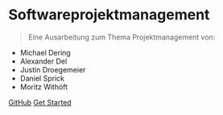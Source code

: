 # Softwareprojektmanagement

> Eine Ausarbeitung zum Thema Projektmanagement von:

- Michael Dering
- Alexander Del
- Justin Droegemeier
- Daniel Sprick
- Moritz Withöft

[GitHub](https://github.com/ProjektManagementGruppe3/Ausarbeitung)
[Get Started](home.md)